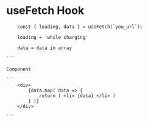 # useFetch Hook

````
    const { loading, data } = useFetch(`you_url`);
    
    loading = 'while charging'

    data = data in array

```

Component

```
    <div>
        {data.map( data => {
            return ( <li> {data} </li> )
        } )}
    </div>

```